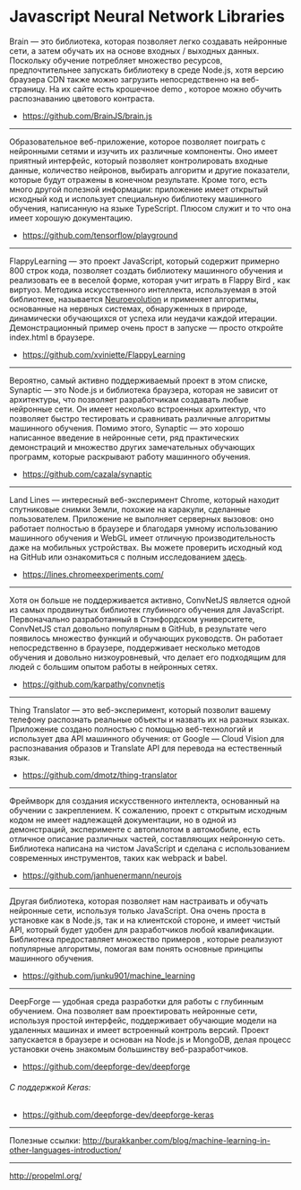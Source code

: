 # Javascript Neural Network Libraries

Brain — это библиотека, которая позволяет легко создавать нейронные сети, а затем обучать их на основе входных / выходных данных. Поскольку обучение потребляет множество ресурсов, предпочтительнее запускать библиотеку в среде Node.js, хотя версию браузера CDN также можно загрузить непосредственно на веб-страницу. На их сайте есть крошечное demo , которое можно обучить распознаванию цветового контраста.
- https://github.com/BrainJS/brain.js
---

Образовательное веб-приложение, которое позволяет поиграть с нейронными сетями и изучить их различные компоненты. Оно имеет приятный интерфейс, который позволяет контролировать входные данные, количество нейронов, выбирать алгоритм и другие показатели, которые будут отражены в конечном результате. Кроме того, есть много другой полезной информации: приложение имеет открытый исходный код и использует специальную библиотеку машинного обучения, написанную на языке TypeScript. Плюсом служит и то что она имеет хорошую документацию.
- https://github.com/tensorflow/playground
---

FlappyLearning — это проект JavaScript, который содержит примерно 800 строк кода, позволяет создать библиотеку машинного обучения и реализовать ее в веселой форме, которая учит играть в Flappy Bird , как виртуоз. Методика искусственного интеллекта, используемая в этой библиотеке, называется [Neuroevolution](http://www.scholarpedia.org/article/Neuroevolution) и применяет алгоритмы, основанные на нервных системах, обнаруженных в природе, динамически обучающихся от успеха или неудачи каждой итерации. Демонстрационный пример очень прост в запуске — просто откройте index.html в браузере.
- https://github.com/xviniette/FlappyLearning
---

Вероятно, самый активно поддерживаемый проект в этом списке, Synaptic — это Node.js и библиотека браузера, которая не зависит от архитектуры, что позволяет разработчикам создавать любые нейронные сети. Он имеет несколько встроенных архитектур, что позволяет быстро тестировать и сравнивать различные алгоритмы машинного обучения. Помимо этого, Synaptic — это хорошо написанное введение в нейронные сети, ряд практических демонстраций и множество других замечательных обучающих программ, которые раскрывают работу машинного обучения.
- https://github.com/cazala/synaptic
---

Land Lines — интересный веб-эксперимент Chrome, который находит спутниковые снимки Земли, похожие на каракули, сделанные пользователем. Приложение не выполняет серверных вызовов: оно работает полностью в браузере и благодаря умному использованию машинного обучения и WebGL имеет отличную производительность даже на мобильных устройствах. Вы можете проверить исходный код на GitHub или ознакомиться с полным исследованием [здесь](https://developers.google.com/web/showcase/2016/land-lines).
- https://lines.chromeexperiments.com/
---

Хотя он больше не поддерживается активно, ConvNetJS является одной из самых продвинутых библиотек глубинного обучения для JavaScript. Первоначально разработанный в Стэнфордском университете, ConvNetJS стал довольно популярным в GitHub, в результате чего появилось множество функций и обучающих руководств. Он работает непосредственно в браузере, поддерживает несколько методов обучения и довольно низкоуровневый, что делает его подходящим для людей с большим опытом работы в нейронных сетях.
- https://github.com/karpathy/convnetjs
---

Thing Translator — это веб-эксперимент, который позволит вашему телефону распознать реальные объекты и назвать их на разных языках. Приложение создано полностью с помощью веб-технологий и использует два API машинного обучения: от Google — Cloud Vision для распознавания образов и Translate API для перевода на естественный язык.
- https://github.com/dmotz/thing-translator
---

Фреймворк для создания искусственного интеллекта, основанный на обучении с закреплением. К сожалению, проект с открытым исходным кодом не имеет надлежащей документации, но в одной из демонстраций, эксперименте с автопилотом в автомобиле, есть отличное описание различных частей, составляющих нейронную сеть. Библиотека написана на чистом JavaScript и сделана с использованием современных инструментов, таких как webpack и babel.
- https://github.com/janhuenermann/neurojs
---

Другая библиотека, которая позволяет нам настраивать и обучать нейронные сети, используя только JavaScript. Она очень проста в установке как в Node.js, так и на клиентской стороне, и имеет чистый API, который будет удобен для разработчиков любой квалификации. Библиотека предоставляет множество примеров , которые реализуют популярные алгоритмы, помогая вам понять основные принципы машинного обучения.
- https://github.com/junku901/machine_learning
---

DeepForge — удобная среда разработки для работы с глубинным обучением. Она позволяет вам проектировать нейронные сети, используя простой интерфейс, поддерживает обучающие модели на удаленных машинах и имеет встроенный контроль версий. Проект запускается в браузере и основан на Node.js и MongoDB, делая процесс установки очень знакомым большинству веб-разработчиков.
- https://github.com/deepforge-dev/deepforge

###### C поддержкой Keras:
- https://github.com/deepforge-dev/deepforge-keras
---

Полезные ссылки:
http://burakkanber.com/blog/machine-learning-in-other-languages-introduction/

---
http://propelml.org/



